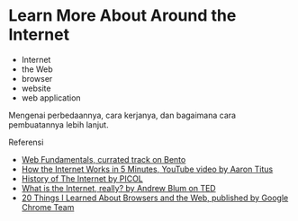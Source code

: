 # Learn More About Around the Internet

- Internet
- the Web
- browser
- website
- web application

Mengenai perbedaannya, cara kerjanya, dan bagaimana cara pembuatannya lebih lanjut.

Referensi

- [Web Fundamentals, currated track on Bento](https://bento.io/tracks/web-fundamentals)
- [How the Internet Works in 5 Minutes, YouTube video by Aaron Titus](https://www.youtube.com/watch?v=7_LPdttKXPc)
- [History of The Internet by PICOL](https://www.youtube.com/watch?v=9hIQjrMHTv4)
- [What is the Internet, really? by Andrew Blum on TED](https://www.youtube.com/watch?v=XE_FPEFpHt4)
- [20 Things I Learned About Browsers and the Web, published by Google Chrome Team](http://20thingsilearned.com)
